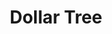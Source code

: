 ---
title: "Dollar Tree"
url: /san-antonio/dollar-tree-southwest-military-drive/
shop: variety store
---